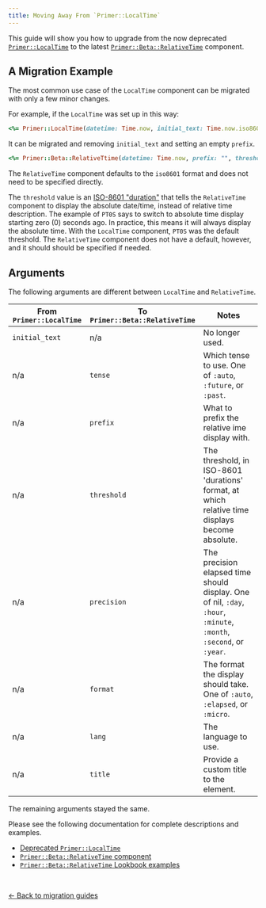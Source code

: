 ```yaml
---
title: Moving Away From `Primer::LocalTime`
---
```


This guide will show you how to upgrade from the now deprecated
[`Primer::LocalTime`](https://primer.style/view-components/components/localtime)
to the latest [`Primer::Beta::RelativeTime`](https://primer.style/view-components/components/beta/relativetime)
component.

## A Migration Example

The most common use case of the `LocalTime` component can be migrated with only
a few minor changes.

For example, if the `LocalTime` was set up in this way:

```rb
<%= Primer::LocalTime(datetime: Time.now, initial_text: Time.now.iso8601) %>
```

It can be migrated and removing `initial_text` and setting an empty `prefix`.

```rb
<%= Primer::Beta::RelativeTtime(datetime: Time.now, prefix: "", threshold: "PT0S") %>
```

The `RelativeTime` component defaults to the `iso8601` format and does not need
to be specified directly.

The `threshold` value is an [ISO-8601 "duration"](https://en.wikipedia.org/wiki/ISO_8601#Durations) that tells the `RelativeTime`
component to display the absolute date/time, instead of relative time
description. The example of `PT0S` says to switch to absolute time display
starting zero (0) seconds ago. In practice, this means it will always display
the absolute time. With the `LocalTime` component, `PT0S` was the default
threshold. The `RelativeTime` component does not have a default, however, and
it should should be specified if needed.

## Arguments

The following arguments are different between `LocalTime` and `RelativeTime`.

| From `Primer::LocalTime` | To `Primer::Beta::RelativeTime` | Notes |
|--------------------------|---------------------------------|-------|
| `initial_text` | n/a         | No longer used.                                                                                                     |
| n/a            | `tense`     | Which tense to use. One of `:auto`, `:future`, or `:past`.                                                          |
| n/a            | `prefix`    | What to prefix the relative ime display with.                                                                       |
| n/a            | `threshold` | The threshold, in ISO-8601 'durations' format, at which relative time displays become absolute.                                                      |
| n/a            | `precision` | The precision elapsed time should display. One of nil, `:day`, `:hour`, `:minute`, `:month`, `:second`, or `:year`. |
| n/a            | `format`    | The format the display should take. One of `:auto`, `:elapsed`, or `:micro`.                                        |
| n/a            | `lang`      | The language to use.                                                                                                |
| n/a            | `title`     | Provide a custom title to the element.                                                                              |

The remaining arguments stayed the same.

Please see the following documentation for complete descriptions and examples.

* [Deprecated `Primer::LocalTime`](https://primer.style/view-components/components/localtime)
* [`Primer::Beta::RelativeTime` component](https://primer.style/view-components/components/beta/relativetime)
* [`Primer::Beta::RelativeTime` Lookbook examples](https://primer.style/view-components/lookbook/inspect/primer/beta/relativetime/default)

<p>&nbsp;</p>

[&larr; Back to migration guides](https://primer.style/view-components/migration)
